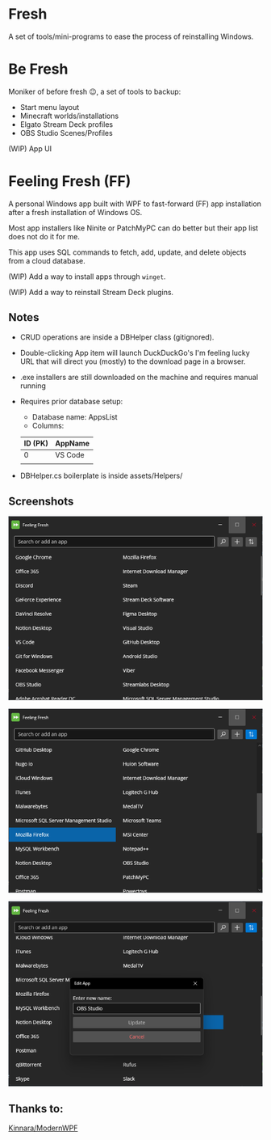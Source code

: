 # Fresh

A set of tools/mini-programs to ease the process of reinstalling Windows.

# Be Fresh

Moniker of before fresh 😉, a set of tools to backup: 

* Start menu layout
* Minecraft worlds/installations
* Elgato Stream Deck profiles
* OBS Studio Scenes/Profiles

(WIP) App UI

# Feeling Fresh (FF)

A personal Windows app built with WPF to fast-forward (FF) app installation after a fresh installation of Windows OS.

Most app installers like Ninite or PatchMyPC can do better but their app list does not do it for me.

This app uses SQL commands to fetch, add, update, and delete objects from a cloud database.

(WIP) Add a way to install apps through <code>winget</code>.

(WIP) Add a way to reinstall Stream Deck plugins.

## Notes
* CRUD operations are inside a DBHelper class (gitignored).
* Double-clicking App item will launch DuckDuckGo's I'm feeling lucky URL that will direct you (mostly) to the download page in a browser.
* .exe installers are still downloaded on the machine and requires manual running
* Requires prior database setup:
  * Database name: AppsList
  * Columns:
  
  | ID (PK) | AppName |
  |---------|---------|
  |    0    | VS Code |
  |         |         |
* DBHelper.cs boilerplate is inside assets/Helpers/


## Screenshots
![Main Window](/assets/main-window.png)

![Sort List](/assets/sorted-list.png)

![Edit App](/assets/edit-app-item.png)

## Thanks to:
[Kinnara/ModernWPF](https://github.com/Kinnara/ModernWpf)